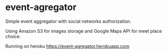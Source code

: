 # event-agregator

Simple event aggregator with social networks authorization.

Using Amazon S3 for images storage and Google Maps API for meet place choice.

Running on heroku https://event-agregator.herokuapp.com
